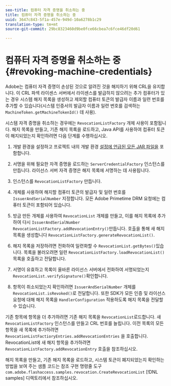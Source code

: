 ```yaml
---
seo-title: 컴퓨터 자격 증명을 취소하는 중
title: 컴퓨터 자격 증명을 취소하는 중
uuid: 3647c843-5f1a-457e-949d-10a6278b1c29
translation-type: tm+mt
source-git-commit: 29bc8323460d9be0fce66cbea7c6fce46df20d61

---
```



# 컴퓨터 자격 증명을 취소하는 중 {#revoking-machine-credentials}

Adobe는 컴퓨터 자격 증명이 손상된 것으로 알려진 것을 해지하기 위해 CRL을 유지합니다. 이 CRL 파섹 라이센스 서버에서 라이센스를 발급하지 않으려는 추가 컴퓨터가 있는 경우 시스템 해지 목록을 생성하고 제외할 컴퓨터 토큰의 발급자 이름과 일련 번호를 추가할 수 있습니다(시스템 인증서의 발급자 이름과 일련 번호를 검색하는 `MachineToken.getMachineTokenId()` 데 사용).

시스템 자격 증명을 취소하는 경우에는 `RevocationListFactory` 개체 사용이 포함됩니다. 해지 목록을 만들고, 기존 해지 목록을 로드하고, Java API를 사용하여 컴퓨터 토큰이 해지되었는지 확인하려면 다음 단계를 수행하십시오.

1. 개발 환경을 설정하고 프로젝트 내의 개발 환경 [설정에 언급된 모든 JAR 파일을](../../protecting-content/setting-up-the-sdk/setup-dev-env.md) 포함합니다.
1. 서명을 위해 필요한 자격 증명을 로드하는 `ServerCredentialFactory` 인스턴스를 만듭니다. 라이선스 서버 자격 증명은 해지 목록에 서명하는 데 사용됩니다.
1. 인스턴스를 `RevocationListFactory` 만듭니다.
1. 개체를 사용하여 해지할 컴퓨터 토큰의 발급자 및 일련 번호를 `IssuerAndSerialNumber` 지정합니다. 모든 Adobe Primetime DRM 요청에는 컴퓨터 토큰이 포함되어 있습니다.
1. 방금 만든 개체를 사용하여 `RevocationList` 개체를 만들고, 이를 해지 목록에 추가하여 다시 `IssuerAndSerialNumber` `RevocationListFactory.addRevocationEntry()`만듭니다. 호출을 통해 새 해지 목록을 생성합니다 `RevocationListFactory.generateRevocationList()`.

1. 해지 목록을 저장하려면 전화하여 일련화할 수 `RevocationList.getBytes()`있습니다. 목록을 불러오려면 일련 `RevocationListFactory.loadRevocationList()` 목록을 호출하고 전달합니다.

1. 서명이 유효하고 목록이 올바른 라이선스 서버에서 전화하여 서명되었는지 `RevocationList.verifySignature()`확인합니다.
1. 항목이 취소되었는지 확인하려면 `IssuerAndSerialNumber` 개체를 `RevocationList.isRevoked()`로 전달합니다. 또한 SDK가 모든 인증 및 라이선스 요청에 대해 해지 목록을 `HandlerConfiguration` 적용하도록 해지 목록을 전달할 수 있습니다.

기존 항목에 항목을 더 추가하려면 기존 해지 목록을 `RevocationList`로드합니다. 새 `RevocationListFactory` 인스턴스를 만들고 CRL 번호를 늘립니다. 이전 목록의 모든 항목을 새 목록에 추가하려면 `RevocationListFactioryEntries.addRevocationEntries` 을 호출합니다. RevocationList에 새 해지 항목을 추가하려면 `RevocationListFactory.addRevocationEntry` 호출을 참조하십시오.

해지 목록을 만들고, 기존 해지 목록을 로드하고, 시스템 토큰이 폐지되었는지 확인하는 방법을 보여 주는 샘플 코드는 참조 구현 명령줄 도구 `com.adobe.flashaccess.samples.revocation.CreateRevocationList` [!DNL samples] 디렉토리에서 참조하십시오.
